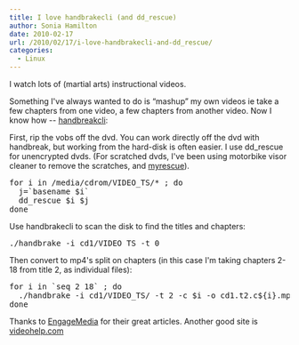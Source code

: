 ```yaml
---
title: I love handbrakecli (and dd_rescue)
author: Sonia Hamilton
date: 2010-02-17
url: /2010/02/17/i-love-handbrakecli-and-dd_rescue/
categories:
  - Linux
---
```

I watch lots of (martial arts) instructional videos.

<!--more-->

Something I've always wanted to do is &#8220;mashup&#8221; my own videos ie take a few chapters from one video, a few chapters from another video. Now I know how -- [handbreakcli][1]:

First, rip the vobs off the dvd. You can work directly off the dvd with handbreak, but working from the hard-disk is often easier. I use dd_rescue for unencrypted dvds. (For scratched dvds, I've been using motorbike visor cleaner to remove the scratches, and [myrescue][2]).

<pre>for i in /media/cdrom/VIDEO_TS/* ; do
  j=`basename $i`
  dd_rescue $i $j
done</pre>

Use handbrakecli to scan the disk to find the titles and chapters:

<pre>./handbrake -i cd1/VIDEO_TS -t 0</pre>

Then convert to mp4's split on chapters (in this case I'm taking chapters 2-18 from title 2, as individual files):

<pre>for i in `seq 2 18` ; do
  ./handbrake -i cd1/VIDEO_TS/ -t 2 -c $i -o cd1.t2.c${i}.mp4
done</pre>

Thanks to [EngageMedia][3] for their great articles. Another good site is [videohelp.com][4]

 [1]: http://trac.handbrake.fr/wiki/CLIGuide
 [2]: http://myrescue.sourceforge.net/
 [3]: http://www.engagemedia.org
 [4]: http://www.videohelp.com
